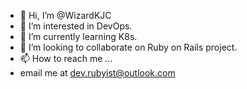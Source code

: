 - 👋 Hi, I’m @WizardKJC
- 👀 I’m interested in DevOps.
- 🌱 I’m currently learning K8s.
- 💞️ I’m looking to collaborate on Ruby on Rails project.
- 📫 How to reach me ...
- email me at dev.rubyist@outlook.com

<!---
WizardKJC/WizardKJC is a ✨ special ✨ repository because its `README.md` (this file) appears on your GitHub profile.
You can click the Preview link to take a look at your changes.
--->
